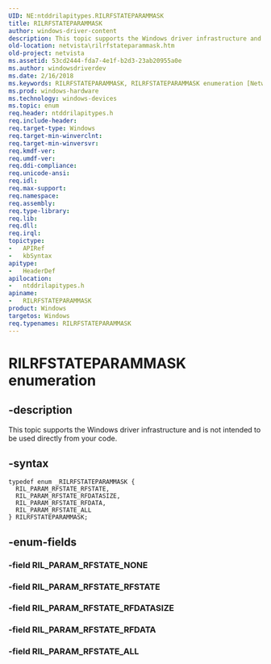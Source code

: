 ```yaml
---
UID: NE:ntddrilapitypes.RILRFSTATEPARAMMASK
title: RILRFSTATEPARAMMASK
author: windows-driver-content
description: This topic supports the Windows driver infrastructure and is not intended to be used directly from your code.
old-location: netvista\rilrfstateparammask.htm
old-project: netvista
ms.assetid: 53cd2444-fda7-4e1f-b2d3-23ab20955a0e
ms.author: windowsdriverdev
ms.date: 2/16/2018
ms.keywords: RILRFSTATEPARAMMASK, RILRFSTATEPARAMMASK enumeration [Network Drivers Starting with Windows Vista], RIL_PARAM_RFSTATE_ALL, RIL_PARAM_RFSTATE_RFDATA, RIL_PARAM_RFSTATE_RFDATASIZE, RIL_PARAM_RFSTATE_RFSTATE, netvista.rilrfstateparammask, ntddrilapitypes/RILRFSTATEPARAMMASK, ntddrilapitypes/RIL_PARAM_RFSTATE_ALL, ntddrilapitypes/RIL_PARAM_RFSTATE_RFDATA, ntddrilapitypes/RIL_PARAM_RFSTATE_RFDATASIZE, ntddrilapitypes/RIL_PARAM_RFSTATE_RFSTATE
ms.prod: windows-hardware
ms.technology: windows-devices
ms.topic: enum
req.header: ntddrilapitypes.h
req.include-header: 
req.target-type: Windows
req.target-min-winverclnt: 
req.target-min-winversvr: 
req.kmdf-ver: 
req.umdf-ver: 
req.ddi-compliance: 
req.unicode-ansi: 
req.idl: 
req.max-support: 
req.namespace: 
req.assembly: 
req.type-library: 
req.lib: 
req.dll: 
req.irql: 
topictype:
-	APIRef
-	kbSyntax
apitype:
-	HeaderDef
apilocation:
-	ntddrilapitypes.h
apiname:
-	RILRFSTATEPARAMMASK
product: Windows
targetos: Windows
req.typenames: RILRFSTATEPARAMMASK
---
```


# RILRFSTATEPARAMMASK enumeration


## -description


This topic supports the Windows driver infrastructure and is not intended to be used directly from your code.


## -syntax


````
typedef enum _RILRFSTATEPARAMMASK { 
  RIL_PARAM_RFSTATE_RFSTATE,
  RIL_PARAM_RFSTATE_RFDATASIZE,
  RIL_PARAM_RFSTATE_RFDATA,
  RIL_PARAM_RFSTATE_ALL
} RILRFSTATEPARAMMASK;
````


## -enum-fields




### -field RIL_PARAM_RFSTATE_NONE


### -field RIL_PARAM_RFSTATE_RFSTATE


### -field RIL_PARAM_RFSTATE_RFDATASIZE


### -field RIL_PARAM_RFSTATE_RFDATA


### -field RIL_PARAM_RFSTATE_ALL

